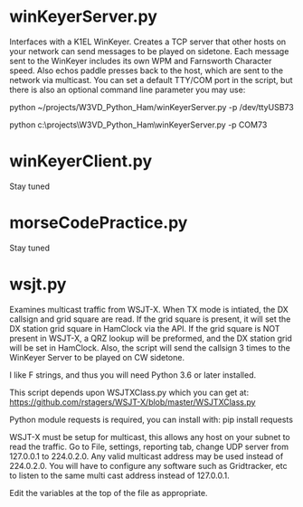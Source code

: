 # winKeyerServer.py

Interfaces with a K1EL WinKeyer. Creates a TCP server that other hosts on your network can send messages to be played on sidetone. Each message sent to the WinKeyer includes its own WPM and Farnsworth Character speed. Also echos paddle presses back to the host, which are sent to the network via multicast. You can set a default TTY/COM port in the script, but there is also an optional command line parameter you may use:

python ~/projects/W3VD_Python_Ham/winKeyerServer.py -p /dev/ttyUSB73

python c:\projects\W3VD_Python_Ham\winKeyerServer.py -p COM73

# winKeyerClient.py
Stay tuned

# morseCodePractice.py
Stay tuned

# wsjt.py

Examines multicast traffic from WSJT-X. When TX mode is intiated, the DX callsign and grid square are read. If the grid square is present, it will set the DX station grid square in HamClock via the API. If the grid square is NOT present in WSJT-X, a QRZ lookup will be preformed, and the DX station grid will be set in HamClock. Also, the script will send the callsign 3 times to the WinKeyer Server to be played on CW sidetone.

I like F strings, and thus you will need Python 3.6 or later installed.

This script depends upon WSJTXClass.py which you can get at: https://github.com/rstagers/WSJT-X/blob/master/WSJTXClass.py

Python module requests is required, you can install with: pip install requests

WSJT-X must be setup for multicast, this allows any host on your subnet to read the traffic. Go to File, settings, reporting tab, change UDP server from 127.0.0.1 to 224.0.2.0. Any valid multicast address may be used instead of 224.0.2.0. You will have to configure any software such as Gridtracker, etc to listen to the same multi cast address instead of 127.0.0.1.

Edit the variables at the top of the file as appropriate.
